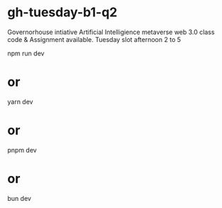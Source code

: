 # gh-tuesday-b1-q2
Governorhouse intiative Artificial Intelligience metaverse web 3.0 class code & Assignment available.
Tuesday slot afternoon 2 to 5

npm run dev
# or
yarn dev
# or
pnpm dev
# or
bun dev
